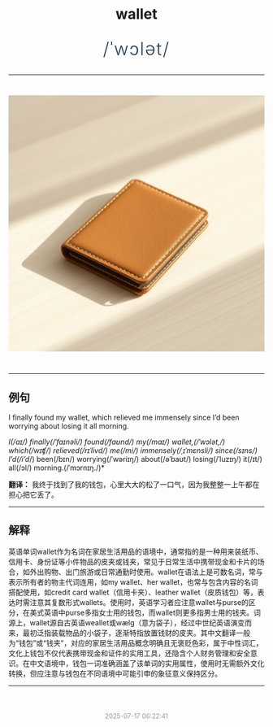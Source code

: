 <div align="center">

# wallet

<div style="margin: 30px 0;">
<h1 style="font-size: 2.5em; font-weight: 300; letter-spacing: 2px; margin: 0; color: #2c3e50;">
/ˈwɔlət/
</h1>
</div>

</div>

---

<div align="center" style="margin: 40px 0;">

![wallet](images/wallet.png)

</div>

---

## 例句

I finally found my wallet, which relieved me immensely since I’d been worrying about losing it all morning.

*I(/aɪ/) finally(/ˈfaɪnəli/) found(/faʊnd/) my(/maɪ/) wallet,(/ˈwɔlət,/) which(/wɪʧ/) relieved(/rɪˈlivd/) me(/mi/) immensely(/ˌɪˈmɛnsli/) since(/sɪns/) I’d(/i’d*/) been(/bɪn/) worrying(/ˈwəriɪŋ/) about(/əˈbaʊt/) losing(/ˈluzɪŋ/) it(/ɪt/) all(/ɔl/) morning.(/ˈmɔrnɪŋ./)*

**翻译：** 我终于找到了我的钱包，心里大大的松了一口气，因为我整整一上午都在担心把它丢了。

---

## 解释

英语单词wallet作为名词在家居生活用品的语境中，通常指的是一种用来装纸币、信用卡、身份证等小件物品的皮夹或钱夹，常见于日常生活中携带现金和卡片的场合，如外出购物、出门旅游或日常通勤时使用。wallet在语法上是可数名词，常与表示所有者的物主代词连用，如my wallet、her wallet，也常与包含内容的名词搭配使用，如credit card wallet（信用卡夹）、leather wallet（皮质钱包）等，表达时需注意其复数形式wallets。使用时，英语学习者应注意wallet与purse的区分，在美式英语中purse多指女士用的钱包，而wallet则更多指男士用的钱夹。词源上，wallet源自古英语weallet或wælg（意为袋子），经过中世纪英语演变而来，最初泛指装载物品的小袋子，逐渐特指放置钱财的皮夹。其中文翻译一般为“钱包”或“钱夹”，对应的家居生活用品概念明确且无褒贬色彩，属于中性词汇，文化上钱包不仅代表携带现金和证件的实用工具，还隐含个人财务管理和安全意识。在中文语境中，钱包一词准确涵盖了该单词的实用属性，使用时无需额外文化转换，但应注意与钱包在不同语境中可能引申的象征意义保持区分。


---

<div align="center" style="margin-top: 50px;">
<small style="color: #999; font-size: 0.9em;">2025-07-17 06:22:41</small>
</div>
